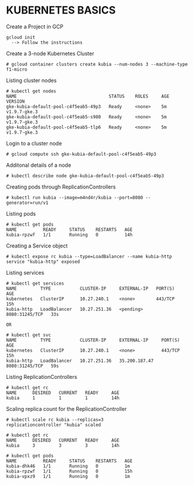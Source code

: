 # KUBERNETES BASICS

Create a Project in GCP

```
gcloud init
  --> Follow the instructions
```

Create  a 3-node Kubernetes Cluster

```
# gcloud container clusters create kubia --num-nodes 3 --machine-type f1-micro
```

Listing cluster nodes

```
# kubectl get nodes
NAME                                   STATUS    ROLES     AGE       VERSION
gke-kubia-default-pool-c4f5eab5-49p3   Ready     <none>    5m        v1.9.7-gke.3
gke-kubia-default-pool-c4f5eab5-s980   Ready     <none>    5m        v1.9.7-gke.3
gke-kubia-default-pool-c4f5eab5-tlp6   Ready     <none>    5m        v1.9.7-gke.3
```

Login to a cluster node

```
# gcloud compute ssh gke-kubia-default-pool-c4f5eab5-49p3
```

Additonal details of a node

```
# kubectl describe node gke-kubia-default-pool-c4f5eab5-49p3
```

Creating pods through ReplicationControllers

```
# kubectl run kubia --image=m4nd4r/kubia --port=8080 --generator=run/v1
```

Listing pods

```
# kubectl get pods
NAME          READY     STATUS    RESTARTS   AGE
kubia-rpzwf   1/1       Running   0          14h
```

Creating a Service object

```
# kubectl expose rc kubia --type=LoadBalancer --name kubia-http
service "kubia-http" exposed
```

Listing services

```
# kubectl get services
NAME         TYPE           CLUSTER-IP     EXTERNAL-IP   PORT(S)          AGE
kubernetes   ClusterIP      10.27.240.1    <none>        443/TCP          15h
kubia-http   LoadBalancer   10.27.251.36   <pending>     8080:31245/TCP   33s

OR

# kubectl get svc
NAME         TYPE           CLUSTER-IP     EXTERNAL-IP     PORT(S)          AGE
kubernetes   ClusterIP      10.27.240.1    <none>          443/TCP          15h
kubia-http   LoadBalancer   10.27.251.36   35.200.187.47   8080:31245/TCP   59s
```

Listing ReplicationControllers

```
# kubectl get rc
NAME      DESIRED   CURRENT   READY     AGE
kubia     1         1         1         14h
```

Scaling replica count for the ReplicationController

```
# kubectl scale rc kubia --replicas=3
replicationcontroller "kubia" scaled

# kubectl get rc
NAME      DESIRED   CURRENT   READY     AGE
kubia     3         3         3         14h

# kubectl get pods
NAME          READY     STATUS    RESTARTS   AGE
kubia-dhk46   1/1       Running   0          1m
kubia-rpzwf   1/1       Running   0          15h
kubia-vpxz9   1/1       Running   0          1m
```





